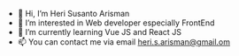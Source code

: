 - 👋 Hi, I’m Heri Susanto Arisman
- 👀 I’m interested in Web developer especially FrontEnd
- 🌱 I’m currently learning Vue JS and React JS
- 📫 You can contact me via email heri.s.arisman@gmail.om

<!---
herisusantoarismann/herisusantoarismann is a ✨ special ✨ repository because its `README.md` (this file) appears on your GitHub profile.
You can click the Preview link to take a look at your changes.
--->
